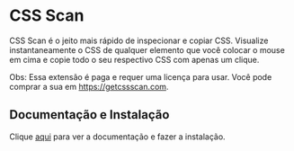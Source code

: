 # CSS Scan

CSS Scan é o jeito mais rápido de inspecionar e copiar CSS. Visualize instantaneamente o CSS de qualquer elemento que você colocar o mouse em cima e copie todo o seu respectivo CSS com apenas um clique.

Obs: Essa extensão é paga e requer uma licença para usar. Você pode comprar a sua em https://getcssscan.com.

## Documentação e Instalação

Clique [aqui](https://chrome.google.com/webstore/detail/css-scan/gieabiemggnpnminflinemaickipbebg) para ver a documentação e fazer a instalação.
